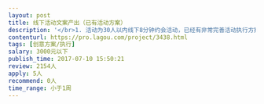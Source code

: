 ```yaml
---                
layout: post       
title: 线下活动文案产出（已有活动方案）           
description: '</br>1. 活动为30人以内线下8分钟约会活动，已经有非常完善活动执行方案</br></br>2. 需要该产出有创意、易于理解、传播性强的活动文案</br></br>3. 希望你拥有过硬的文字功底、有过往成功的项目经历、能写出让人看了流口水的文字…</br>'     
contenturl: https://pro.lagou.com/project/3438.html      
tags: [创意方案/执行]            
salary: 3000元以下          
publish_time: 2017-07-10 15:50:21         
review: 2154人                   
apply: 5人                   
recommend: 0人                   
time_range: 小于1周              
---                 
```

